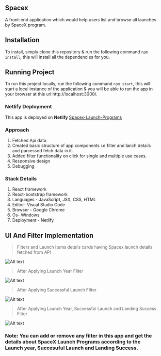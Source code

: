 ## Spacex
A front-end application which would help users list and browse all launches by SpaceX program.

## Installation
To install, simply clone this repository & run the following command  `npm install`, this will install all the dependencies for you.

## Running Project
To run this project locally, run the following command  `npm start`, this will start a local instance of the application & you will be able to run the app in your browser at this url http://localhost:3000/.

### Netlify Deployment

This app is deployed on **Netlify** [Spacex-Launch-Programs](https://spacex-launch-programs.netlify.app/)

### Approach
1. Fetched Api data.
2. Created basic structure of app components i.e filter and lanch details and parcessed fetch data in it.
3. Added filter functionality on click for single and multiple use cases.
4. Responsive design
5. Debugging

### Stack Details
1. React framework
2. React-bootstrap framework
3. Languages - JavaScript, JSX, CSS, HTML
4. Editor- Visual Studio Code
5. Browser - Google Chrome
6. Os- Windows
7. Deployment - Netlify

## UI And Filter Implementation

>Filters and Launch Items details cards having Spacex launch details fetched from API

![Alt text](https://ik.imagekit.io/eudv8cramv/Screenshot__1258__zxyK4XsSTL.png)

> After Applying Launch Year Filter

![Alt text](https://ik.imagekit.io/eudv8cramv/Screenshot__1259__ufOb_alcaH.png)

> After Applying Successful Launch Filter

![Alt text](https://ik.imagekit.io/eudv8cramv/Screenshot__1260__WEv0sdwRPQ.png)

> After Applying Launch Year, Successful Launch and Landing Success Filter

![Alt text](https://ik.imagekit.io/eudv8cramv/Screenshot__1261__vBXPg9IRK.png)


### Note: You can add or remove any filter in this app and get the details about SpaceX Launch Programs according to the Launch year, Succesuful Launch and Landing Success.
